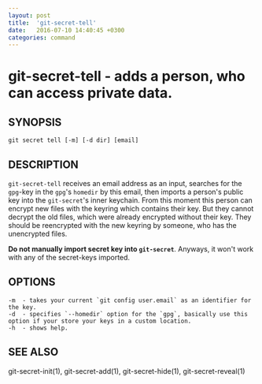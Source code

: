 ```yaml
---
layout: post
title:  'git-secret-tell'
date:   2016-07-10 14:40:45 +0300
categories: command
---
```

git-secret-tell - adds a person, who can access private data.
===============================================================

## SYNOPSIS

    git secret tell [-m] [-d dir] [email]


## DESCRIPTION
`git-secret-tell` receives an email address as an input, searches for the `gpg`-key in the `gpg`'s `homedir` by this email, then imports a person's public key into the `git-secret`'s inner keychain. From this moment this person can encrypt new files with the keyring which contains their key. But they cannot decrypt the old files, which were already encrypted without their key. They should be reencrypted with the new keyring by someone, who has the unencrypted files.

**Do not manually import secret key into `git-secret`**. Anyways, it won't work with any of the secret-keys imported.


## OPTIONS

    -m  - takes your current `git config user.email` as an identifier for the key.
    -d  - specifies `--homedir` option for the `gpg`, basically use this option if your store your keys in a custom location.
    -h  - shows help.


## SEE ALSO

git-secret-init(1), git-secret-add(1), git-secret-hide(1), git-secret-reveal(1)
